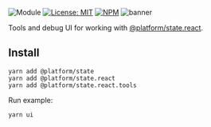 ![Module](https://img.shields.io/badge/%40platform-state.react.tools-%23EA4E7E.svg)
[![License: MIT](https://img.shields.io/badge/license-MIT-blue.svg)](https://opensource.org/licenses/MIT)
[![NPM](https://img.shields.io/npm/v/@platform/state.react.tools.svg?colorB=blue&style=flat)](https://www.npmjs.com/package/@platform/state.react.tools)
![banner](https://uiharness.sfo2.digitaloceanspaces.com/%40platform/repo-banners/state.react.tools.png)

Tools and debug UI for working with [@platform/state.react](../state.react).


## Install

    yarn add @platform/state
    yarn add @platform/state.react
    yarn add @platform/state.react.tools

Run example:

    yarn ui

<p>&nbsp;<p>



